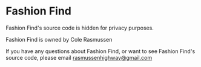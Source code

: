 # Fashion Find

Fashion Find's source code is hidden for privacy purposes.

Fashion Find is owned by Cole Rasmussen

If you have any questions about Fashion Find, or want to see Fashion Find's source code, please email rasmussenhighway@gmail.com
